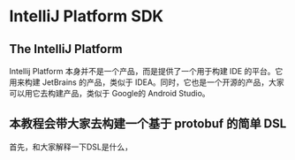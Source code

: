 # IntelliJ Platform SDK

## The IntelliJ Platform

 Intellij Platform 本身并不是一个产品，而是提供了一个用于构建 IDE 的平台。它用来构建 JetBrains 的产品，类似于 IDEA。同时，它也是一个开源的产品，大家可以用它去构建产品，类似于 Google的 Android Studio。

## 本教程会带大家去构建一个基于 protobuf 的简单 DSL

 首先，和大家解释一下DSL是什么，


